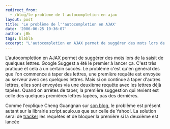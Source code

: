 ```yaml
---
redirect_from:
  - /blog/le-probleme-de-l-autocompletion-en-ajax
layout: post
title: 'Le problème de l''autocompletion en AJAX'
date: '2006-06-25 10:36:07'
author: j0k
tags: blabla
excerpt: "L'autocompletion en AJAX permet de suggérer des mots lors de la saisit de quelques lettres. Google Suggest a été le premier à lancer ça.      \nC'est très pratique et cela a un certain succès. Le problème c'est qu'en général dès que l'on commence à taper des lettres, une première requête est envoyée au serveur avec ces quelques lettres. Mais si on continue à taper      …"
---
```


L'autocompletion en AJAX permet de suggérer des mots lors de la saisit de quelques lettres. Google Suggest a été le premier à lancer ça.
C'est très pratique et cela a un certain succès. Le problème c'est qu'en général dès que l'on commence à taper des lettres, une première requête est envoyée au serveur avec ces quelques lettres. Mais si on continue à taper d'autres lettres, elles sont envoyées via une deuxième requête avec les lettres déjà tapées. Quand on arrêtes de taper, la première suggestion qui revient est celle des quelques premières lettres tapées, pas des dernières.

Comme l'explique Cheng Guangnan sur [son blog](http://capxous.com/documentation/major-defeat-found-in-yahoo-ui-and-scriptaculous/), le problème est présent autant sur la librairie script.aculo.us que sur celle de Yahoo!.   La solution serai de [tracker](http://ajaxpatterns.org/Call_Tracking) les requêtes et de bloquer la première si la deuxième est lancée
